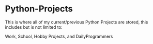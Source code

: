 # Python-Projects
This is where all of my current/previous Python Projects are stored, this includes but is not limited to:

Work,
School,
Hobby Projects,
 and DailyProgrammers

